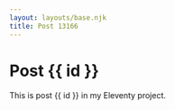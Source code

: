 ```yaml
---
layout: layouts/base.njk
title: Post 13166
---
```


# Post {{ id }}

This is post {{ id }} in my Eleventy project.
